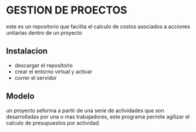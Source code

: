 # GESTION DE PROECTOS

este es un repositorio que facilita el calculo de costos asociados a acciones unitarias dentro de un proyecto 

## Instalacion

- descargar el repositorio
- crear el entorno virtual y activar
- correr el servidor


## Modelo
un proyecto seforma a partir de una serie de actividades que son desarrolladas por una o mas trabajadores, este programa permite agilizar el calculo de presupuestos por actividad.
